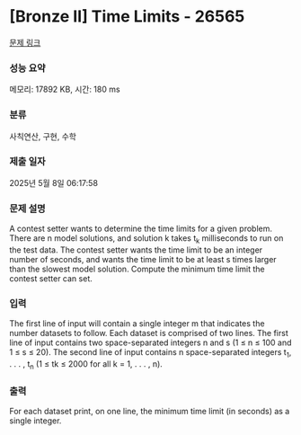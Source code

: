 # [Bronze II] Time Limits - 26565 

[문제 링크](https://www.acmicpc.net/problem/26565) 

### 성능 요약

메모리: 17892 KB, 시간: 180 ms

### 분류

사칙연산, 구현, 수학

### 제출 일자

2025년 5월 8일 06:17:58

### 문제 설명

<p>A contest setter wants to determine the time limits for a given problem. There are n model solutions, and solution k takes t<sub>k</sub> milliseconds to run on the test data. The contest setter wants the time limit to be an integer number of seconds, and wants the time limit to be at least s times larger than the slowest model solution. Compute the minimum time limit the contest setter can set.</p>

### 입력 

 <p>The first line of input will contain a single integer m that indicates the number datasets to follow. Each dataset is comprised of two lines. The first line of input contains two space-separated integers n and s (1 ≤ n ≤ 100 and 1 ≤ s ≤ 20). The second line of input contains n space-separated integers t<sub>1</sub>, . . . , t<sub>n</sub> (1 ≤ tk ≤ 2000 for all k = 1, . . . , n).</p>

### 출력 

 <p>For each dataset print, on one line, the minimum time limit (in seconds) as a single integer.</p>

